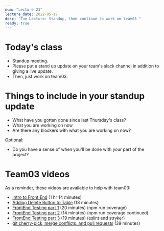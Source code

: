 ```yaml
---
num: "Lecture 21"
lecture_date: 2022-05-17
desc: "Tue Lecture: Standup, then continue to work on team03 "
ready: true
---
```


# Today's class
* Standup meeting. 
* Please put a stand up update on your team's slack channel in addition to giving a live update.
* Then, just work on team03. 


# Things to include in your standup update

* What have you gotten done since last Thursday's class?
* What you are working on now
* Are there any blockers with what you are working on now?

Optional:
* Do you have a sense of when you'll be done with your part of the project?


# Team03 videos

As a reminder, these videos are available to help with team03:

* [Intro to Front End](https://gauchocast.hosted.panopto.com/Panopto/Pages/Viewer.aspx?id=6a3feb86-018d-4ff9-9212-ae8e015108de)  (1 hr 14 minutes)
* [Adding Delete Button to Table]() (18 minutes)
* [FrontEnd Testing part 1](https://gauchocast.hosted.panopto.com/Panopto/Pages/Viewer.aspx?id=76f95008-fe11-4d69-9463-ae9201678437) (20 minutes) (npm run coverage)
* [FrontEnd Testing part 2](https://gauchocast.hosted.panopto.com/Panopto/Pages/Viewer.aspx?id=ef93222e-3712-4adc-872d-ae9300054f55) (14 minutes) (npm run coverage continued)
* [FrontEnd Testing part 3](https://gauchocast.hosted.panopto.com/Panopto/Pages/Viewer.aspx?id=3601f9cc-6bc1-4225-b1ff-ae9300055dc3) (19 minutes) (eslint and stryker)
* [git cherry-pick, merge conflicts, and pull requests](https://gauchocast.hosted.panopto.com/Panopto/Pages/Viewer.aspx?id=96534068-7bce-47d8-9601-ae9301566ba7) (39 minutes)
